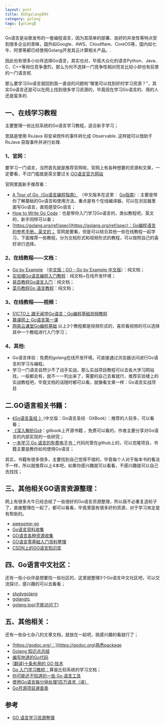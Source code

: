 ```yaml
---
layout: post
title: 初识golang资料
category: golang
tags: [golang]
---
```


Go语言是谷歌发布的一套编程语言，因为其简单的部署、良好的并发性等特点受到很多企业的青睐，国外如Google、AWS、Cloudflare、CoreOS等，国内如七牛、阿里等都已经使用Golang开发其云计算相关产品。.

因此也有很多小伙伴选择Go语言，其实也对，毕竟大众化的语言Python、Java、C、C++等岗位竞争激烈，那么为何不选择一门竞争性相对而言比较小却也有前景的一门语言呢.

那么要学习Go语言就回到我一直说的问题啦“哪里可以找到好的学习资源？”，其实Go语言还是可以在网上找到很多学习资源的，毕竟现在学习Go语言的、用的人还是蛮多的.
## 一、在线学习教程

主要整理一些比较系统的Go语言学习教程，适合新手学习；

思路是使用 RxJava 将安卓控件的事件转化成 Observable. 这样就可以借助于 RxJava 获取事件并进行处理.

### 1、官网：

要学习一门语言，当然首先就是推荐官网啦，官网上有各种想要的资源和文章，一定要看，不过门槛就是英文要过关:[GO语言官方网站](https://golang.org/)

官网里面新手推荐看：
 
* [A Tour of Go（Go语言编程指南）](https://tour.golang.org/basics/1) （中文版本在这里： [Go指南](https://tour.go-zh.org/welcome/1)）：主要是带你了解基础的Go语言和使用方法，重点是有个在线编译器，可以在浏览器里面写Go语言，直观感受Go语言；
* [How to Write Go Code](https://golang.org/doc/code.html)：也是带你入门学习Go语言的，类似教程吧，英文的，新手同样可以看；
* [https://golang.org/ref/spec](https://golang.org/ref/spec)：Go编程语言的参考手册，英文的；
官网是要看，但是可以结合其他一些在线教程一起学习，下面推荐一些教程，分为文档形式和视频形式的教程，可以按照自己的喜好进行选择。

### 2、在线教程——文档：
* [Go by Example](https://gobyexample.com/) （[中文版：GO - Go by Example 中文版](https://www.shiyanlou.com/courses/485)）：纯文档；
* [实验楼Go语言编程入门教程](http://betatms.aurfy.com/txn/download)：纯文档+在线开发环境；
* [易百教程Go语言入门](https://www.yiibai.com/go/go_start.html)：纯文档；
* [菜鸟教程Go 语言教程](https://www.runoob.com/go/go-tutorial.html)：纯文档；

### 3、在线教程——视频：

* [51CTO上 跟无闻学Go语言：Go编程基础视频教程](https://edu.51cto.com/course/1762.html)
* [慕课网上 Go语言第一课](http://www.imooc.com/learn/345)
* [网易云课堂Go编程基础](https://study.163.com/course/introduction/306002.htm#/courseDetail)
以上3个教程都是视频形式的，喜欢看视频的可以选择其中一个教程进行入门学习；

### 4、其他:

* Go语言体验：免费的golang在线开发环境，可直接通过浏览器访问进行Go语言的学习与编程。 
* 学习一门语言自然少不了动手实战，那么实战项目教程可以去各大学习网站找，一般都会有，就不一一列出来了，需要的自己去看就行，推荐实验楼上的实战教程吧，毕竟文档的话随时都可以看，就像看文章一样：Go语言实战项目

## 二.GO语言相关书籍：
* [《Go语言圣经 》](http://www.gopl.io/)（中文版：Go语言圣经 · GitBook）：推荐的人较多，可以看看；
* [《深入解析Go》](https://tiancaiamao.gitbooks.io/go-internals/content/zh/index.html)：gitbook上开源书籍 ，免费可以看的，作者主要分享对Go语言的内部实现的一些研究；
* [一本学习 Go 语言的免费电子书：](https://github.com/gunsluo/Learning-Go-zh-cn)代码托管在github上的，可以克隆项目，书籍主要是教你如何使用Go语言；

其实，书籍有很多很多，主要找到自己觉得不错的，毕竟每个人对于每本书的看法不一样，所以就推荐以上4本吧，如果你感兴趣就可以看看，不感兴趣就可以自己去找找；

## 三、其他相关GO语言资源整理：
网上有很多大牛已经总结了一些很好的Go语言资源整理，所以我不必重复造轮子了，直接整理在一起了，都可以看看，毕竟里面有很多好的资源，对于学习肯定是有帮助的。

* [awesome-go](https://github.com/avelino/awesome-go)
* [Go语言资料收集](https://github.com/wonderfo/wonderfogo/wiki)
* [GO语言各种资源收集](https://github.com/Unknwon/go-study-index)
* [GO语言零基础入门资料整理](https://www.jianshu.com/p/a70098a94d18)
* [CSDN上的GO语言知识库](https://so.csdn.net/so/search/s.do?q=go)

## 四、Go语言中文社区：

还有一些小伙伴是想要找一些社区的，这里就整理3个Go语言中文社区吧，可以交流探讨，感兴趣的可以去看看；
* [studygolang](https://studygolang.com/)
* [golangtc](https://www.golangtc.com/)
* [golang.top(不能访问了)](/)

## 五、其他相关：
还有一些杂七杂八的文章文档，就放在一起吧，挑感兴趣的看就行了；
* [https://godoc.org/：](https://godoc.org)熟悉package
* [Golang 知识点总结](https://www.shiyanlou.com/questions/11157/)
* [编写地道的Go代码](https://colobu.com/2017/02/07/write-idiomatic-golang-codes/)
* [[翻译]十条有用的 GO 技术](https://www.shiyanlou.com/questions/2318/)
* [Go 入门学习教程：](https://github.com/zoeminghong/go-library)算是比较系统的学习文档；
* [你可能还不知道的一些 Go 语言工具](http://coyee.com/article/11570-some-tools-for-go-that-you-might-not-know-yet)
* [使用Go语言每分钟处理1百万请求（译）](https://github.com/itfanr/articles-about-golang/blob/master/2016-10/1.handling-1-million-requests-per-minute-with-golang.md)
* [Go开源项目速查表](https://www.ctolib.com/cheatsheets-go-project.html)

## 参考

* [GO 语言学习资源整理](https://github.com/selfjt/gostudy/blob/master/%E8%A7%82%E7%9C%8B%E4%B9%A6%E7%B1%8D/Go%E8%AF%AD%E8%A8%80%E5%AE%9E%E6%88%98.pdf)

